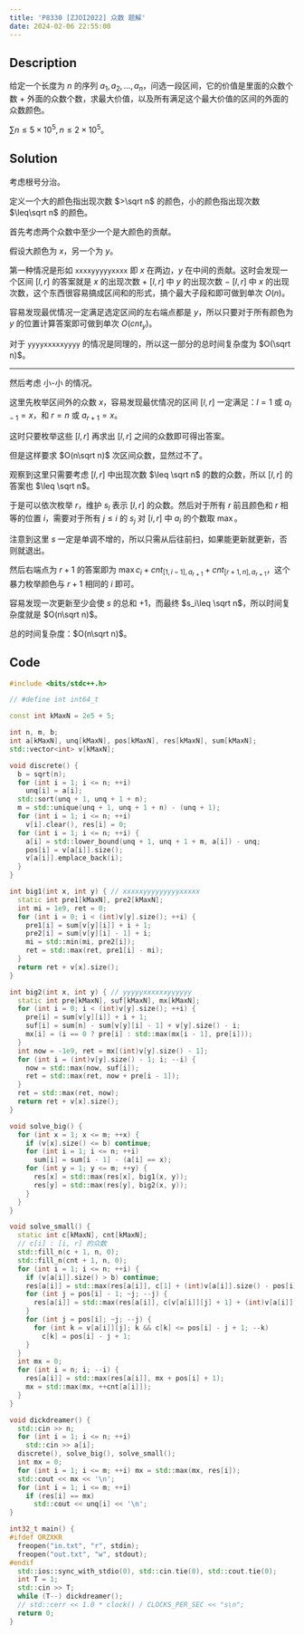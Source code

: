 ```yaml
---
title: 'P8330 [ZJOI2022] 众数 题解'
date: 2024-02-06 22:55:00
---
```


## Description

给定一个长度为 $n$ 的序列 $a_1,a_2,\dots,a_n$，问选一段区间，它的价值是里面的众数个数 $+$ 外面的众数个数，求最大价值，以及所有满足这个最大价值的区间的外面的众数颜色。

$\sum n\leq 5\times 10^5,n\leq 2\times 10^5$。

## Solution

考虑根号分治。

定义一个大的颜色指出现次数 $>\sqrt n$ 的颜色，小的颜色指出现次数 $\leq\sqrt n$ 的颜色。

首先考虑两个众数中至少一个是大颜色的贡献。

假设大颜色为 $x$，另一个为 $y$。

第一种情况是形如 $\texttt{xxxxyyyyyxxxx}$ 即 $x$ 在两边，$y$ 在中间的贡献。这时会发现一个区间 $[l,r]$ 的答案就是 $x$ 的出现次数 $+$  $[l,r]$ 中 $y$ 的出现次数 $-$ $[l,r]$ 中 $x$ 的出现次数，这个东西很容易搞成区间和的形式，搞个最大子段和即可做到单次 $O(n)$。

容易发现最优情况一定满足选定区间的左右端点都是 $y$，所以只要对于所有颜色为 $y$ 的位置计算答案即可做到单次 $O(cnt_y)$。

对于 $\texttt{yyyyxxxxxyyyy}$ 的情况是同理的，所以这一部分的总时间复杂度为 $O(\sqrt n)$。

---

然后考虑 小-小 的情况。

这里先枚举区间外的众数 $x$，容易发现最优情况的区间 $[l,r]$ 一定满足：$l=1$ 或 $a_{l-1}=x$，和 $r=n$ 或 $a_{r+1}=x$。

这时只要枚举这些 $[l,r]$ 再求出 $[l,r]$ 之间的众数即可得出答案。

但是这样要求 $O(n\sqrt n)$ 次区间众数，显然过不了。

观察到这里只需要考虑 $[l,r]$ 中出现次数 $\leq \sqrt n$ 的数的众数，所以 $[l,r]$ 的答案也 $\leq \sqrt n$。

于是可以依次枚举 $r$，维护 $s_l$ 表示 $[l,r]$ 的众数。然后对于所有 $r$ 前且颜色和 $r$ 相等的位置 $i$，需要对于所有 $j\leq i$ 的 $s_j$ 对 $[i,r]$ 中 $a_i$ 的个数取 $\max$。

注意到这里 $s$ 一定是单调不增的，所以只需从后往前扫，如果能更新就更新，否则就退出。

然后右端点为 $r+1$ 的答案即为 $\max{c_i+cnt_{[1,i-1],a_{r+1}}+cnt_{[r+1,n],a_{r+1}}}$，这个暴力枚举颜色与 $r+1$ 相同的 $i$ 即可。

容易发现一次更新至少会使 $s$ 的总和 $+1$，而最终 $s_i\leq \sqrt n$，所以时间复杂度就是 $O(n\sqrt n)$。

总的时间复杂度：$O(n\sqrt n)$。

## Code

```cpp
#include <bits/stdc++.h>

// #define int int64_t

const int kMaxN = 2e5 + 5;

int n, m, b;
int a[kMaxN], unq[kMaxN], pos[kMaxN], res[kMaxN], sum[kMaxN];
std::vector<int> v[kMaxN];

void discrete() {
  b = sqrt(n);
  for (int i = 1; i <= n; ++i)
    unq[i] = a[i];
  std::sort(unq + 1, unq + 1 + n);
  m = std::unique(unq + 1, unq + 1 + n) - (unq + 1);
  for (int i = 1; i <= n; ++i)
    v[i].clear(), res[i] = 0;
  for (int i = 1; i <= n; ++i) {
    a[i] = std::lower_bound(unq + 1, unq + 1 + m, a[i]) - unq;
    pos[i] = v[a[i]].size();
    v[a[i]].emplace_back(i);
  }
}

int big1(int x, int y) { // xxxxxyyyyyyyyyxxxxx
  static int pre1[kMaxN], pre2[kMaxN];
  int mi = 1e9, ret = 0;
  for (int i = 0; i < (int)v[y].size(); ++i) {
    pre1[i] = sum[v[y][i]] + i + 1;
    pre2[i] = sum[v[y][i] - 1] + i;
    mi = std::min(mi, pre2[i]);
    ret = std::max(ret, pre1[i] - mi);
  }
  return ret + v[x].size();
}

int big2(int x, int y) { // yyyyyxxxxxxyyyyyy
  static int pre[kMaxN], suf[kMaxN], mx[kMaxN];
  for (int i = 0; i < (int)v[y].size(); ++i) {
    pre[i] = sum[v[y][i]] + i + 1;
    suf[i] = sum[n] - sum[v[y][i] - 1] + v[y].size() - i;
    mx[i] = (i == 0 ? pre[i] : std::max(mx[i - 1], pre[i]));
  }
  int now = -1e9, ret = mx[(int)v[y].size() - 1];
  for (int i = (int)v[y].size() - 1; i; --i) {
    now = std::max(now, suf[i]);
    ret = std::max(ret, now + pre[i - 1]);
  }
  ret = std::max(ret, now);
  return ret + v[x].size();
}

void solve_big() {
  for (int x = 1; x <= m; ++x) {
    if (v[x].size() <= b) continue;
    for (int i = 1; i <= n; ++i)
      sum[i] = sum[i - 1] - (a[i] == x);
    for (int y = 1; y <= m; ++y) {
      res[x] = std::max(res[x], big1(x, y));
      res[y] = std::max(res[y], big2(x, y));
    }
  }
}

void solve_small() {
  static int c[kMaxN], cnt[kMaxN];
  // c[i] : [i, r] 的众数
  std::fill_n(c + 1, n, 0);
  std::fill_n(cnt + 1, n, 0);
  for (int i = 1; i <= n; ++i) {
    if (v[a[i]].size() > b) continue;
    res[a[i]] = std::max(res[a[i]], c[1] + (int)v[a[i]].size() - pos[i]);
    for (int j = pos[i] - 1; ~j; --j) {
      res[a[i]] = std::max(res[a[i]], c[v[a[i]][j] + 1] + (int)v[a[i]].size() - pos[i] + j + 1);
    }
    for (int j = pos[i]; ~j; --j) {
      for (int k = v[a[i]][j]; k && c[k] <= pos[i] - j + 1; --k)
        c[k] = pos[i] - j + 1;
    }
  }
  int mx = 0;
  for (int i = n; i; --i) {
    res[a[i]] = std::max(res[a[i]], mx + pos[i] + 1);
    mx = std::max(mx, ++cnt[a[i]]);
  }
}

void dickdreamer() {
  std::cin >> n;
  for (int i = 1; i <= n; ++i)
    std::cin >> a[i];
  discrete(), solve_big(), solve_small();
  int mx = 0;
  for (int i = 1; i <= m; ++i) mx = std::max(mx, res[i]);
  std::cout << mx << '\n';
  for (int i = 1; i <= m; ++i)
    if (res[i] == mx)
      std::cout << unq[i] << '\n';
}

int32_t main() {
#ifdef ORZXKR
  freopen("in.txt", "r", stdin);
  freopen("out.txt", "w", stdout);
#endif
  std::ios::sync_with_stdio(0), std::cin.tie(0), std::cout.tie(0);
  int T = 1;
  std::cin >> T;
  while (T--) dickdreamer();
  // std::cerr << 1.0 * clock() / CLOCKS_PER_SEC << "s\n";
  return 0;
}
```